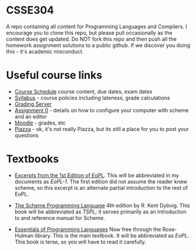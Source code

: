 # CSSE304

A repo containing all content for Programming Languages and Compilers.
I encourage you to clone this repo, but please pull occasionally as
the content does get updated.  Do NOT fork this repo and then push all
the homework assignment solutions to a public github.  If we discover
you doing this - it's academic misconduct.

# Useful course links

* [Course Schedule](https://rhit-csse.github.io/csse304/schedule.html) course content, due dates, exam dates
* [Syllabus](syllabus.md) - course policies including lateness, grade calculations
* [Grading Server](https://plc.csse.rose-hulman.edu/)
* [Assignment 0](Homework/Assignment_0) - details on how to configure your computer with scheme and an editor
* [Moodle](https://moodle.rose-hulman.edu/course/view.php?id=84861) - grades, etc
* [Piazza](https://moodle.rose-hulman.edu/mod/forum/view.php?id=2902249) - ok, it's not really Piazza, but its still a place for you to post your questions

# Textbooks

- [Excerpts from the 1st Edition of EoPL](https://moodle.rose-hulman.edu/pluginfile.php/3547225/mod_resource/content/0/EoPL-1.pdf). This will 
be abbreviated in my documents as *EoPL-1*.  The first edition did not assume the reader knew scheme, so this excerpt is an alternate partial introduction to the rest of EoPL.

- [The Scheme Programming Language](http://www.scheme.com/tspl4/) 4th edition by R. Kent
Dybvig. This book will be abbreviated as *TSPL*; it serves
primarily as an introduction to and reference manual for Scheme.

- [Essentials of Programming
Languages](https://ebookcentral-proquest-com.libproxy.rose-hulman.edu/lib/rosehulman-ebooks/detail.action?docID=3338861)
Now free through the Rose-Hulman library.  This is the main
textbook. It will be abbreviated as *EoPL*.  This book is terse, so
you will have to read it carefully.
